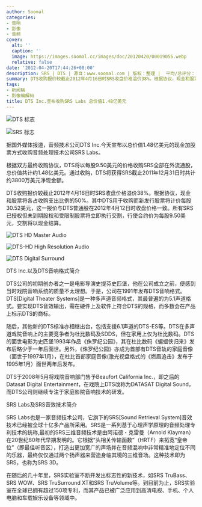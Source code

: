 ```yaml
---
author: Soomal
categories:
- 音响
- 影像
- 音频
cover:
  alt: ''
  caption: ''
  image: https://images.soomal.cc/images/doc/20120420/00019055.webp
  relative: false
date: '2012-04-20T17:44:26+08:00'
description: SRS | DTS | 源自：www.soomal.com | 版权：整理 |  平均/总评分：10.00/20
summary: DTS收购报价较截止2012年4月16日时SRS收盘价格溢价38%。根据协议，现金和股票将各占收购支出比例的50%。其中DTS用于收购而新发行股票将计价每股30.52美元，这一报价与DTS普通股在2012年4月12日时收盘价格一致。所有SRS已授权但未到期股权和受限制股票将立即执行交割，行使合约价为每股9.50美元，交割将以现金结算。
tags:
- 新闻稿
- 影像编解码
title: DTS Inc.宣布收购SRS Labs 总价值1.48亿美元
---
```


![DTS 标志](https://images.soomal.cc/images/doc/20120420/00019054.webp)



![SRS 标志](https://images.soomal.cc/images/doc/20120420/00019055.webp)



据国外媒体报道，音频技术公司DTS Inc.今天宣布以总价值1.48亿美元的现金加股票方式收购音频处理技术公司SRS Labs。



根据双方最终收购协议，DTS将以每股9.50美元的价格收购SRS全部在外流通股，总价值共计约1.48亿美元。通过收购，DTS将获得SRS截止2011年12月31日时共计约3800万美元净现金额。



DTS收购报价较截止2012年4月16日时SRS收盘价格溢价38%。根据协议，现金和股票将各占收购支出比例的50%。其中DTS用于收购而新发行股票将计价每股30.52美元，这一报价与DTS普通股在2012年4月12日时收盘价格一致。所有SRS已授权但未到期股权和受限制股票将立即执行交割，行使合约价为每股9.50美元，交割将以现金结算。



![DTS HD Master Audio](https://images.soomal.cc/images/doc/20090606/00002039.webp)



![DTS-HD High Resolution Audio](https://images.soomal.cc/images/doc/20090606/00002040.webp)



![DTS Digital Surround](https://images.soomal.cc/images/doc/20090606/00002041.webp)



DTS Inc.以及DTS音响格式简介



DTS公司的初期创办者之一是电影导演史提芬史匹堡，他在公司成立之前，便感到当时戏院音响系统的质量不太理想。于是，公司在1991年发布DTS音响格式。DTS[Digital Theater Systems]是一种多声道音频格式，其最普遍的为5.1声道格式。要实现DTS音效输出，需在硬件上及软件上符合DTS的规格，而多数会在产品上标示DTS的商标。



随后，其他新的DTS标准亦相继出台，包括支援6.1声道的DTS-ES等。DTS在多声道戏院音响上的主要竞争者为杜比数码及SDDS，但在家用上仅为杜比数码。DTS的面世电影为史匹堡1993年作品《侏罗纪公园》，其在杜比数码《蝙蝠侠归来》发布后略少于一年后面世。另外，《侏罗纪公园》亦成为首部有DTS音轨的家庭音像（面世于1997年1月），在杜比首部家庭音像(激光视盘格式的《燃眉追击》发布于1995年1月）面世两年后发布。



DTS于2008年5月将戏院音响部门售予Beaufort California Inc.，即之后的Datasat Digital Entertainment，在戏院上DTS改称为DATASAT Digital Sound，而DTS公司则继续专注于家庭影院音响技术的研发。



SRS Labs及SRS音效技术简介



SRS Labs也是一家音频技术公司，它旗下的SRS[Sound Retrieval System]音效技术已经被全球十亿多产品所采用。SRS是一系列基于心理声学原理的音频处理专利技术的统称,最初的SRS三维音频技术是由阿诺德・克雷曼（Arnold Klayman）在20世纪80年代早期发明的。它根据“头相关传输函数”（HRTF）来拓宽“皇帝位”（即最佳听音区），打造出更加宽广的声场并在音频混响中非常精准地定位不同的乐器，最终仅仅通过两个扬声器来营造身临其境的三维音场。这种技术即为SRS，也称为SRS 3D。



在随后的几十年里，SRS实验室不断开发出标志性的新技术，如SRS TruBass、SRS WOW、SRS TruSurround XT和SRS TruVolume等。到目前为止，SRS实验室在全球已拥有超过150项专利，而其产品已被广泛应用到高清电视、手机、个人电脑和车载娱乐设备等领域中。